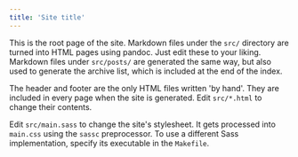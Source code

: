 ```yaml
---
title: 'Site title'
---
```


This is the root page of the site.
Markdown files under the `src/` directory are turned into HTML pages
using pandoc.
Just edit these to your liking.
Markdown files under `src/posts/` are generated the same way, but also
used to generate the archive list, which is included at the end of the
index.

The header and footer are the only HTML files written 'by hand'.
They are included in every page when the site is generated.
Edit `src/*.html` to change their contents.

Edit `src/main.sass` to change the site's stylesheet.
It gets processed into `main.css` using the `sassc` preprocessor.
To use a different Sass implementation, specify its executable in the
`Makefile`.

